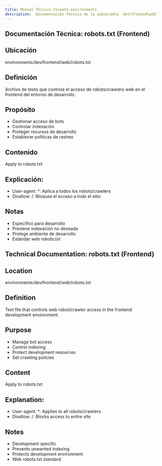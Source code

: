 ```yaml
---
title: Manual Técnico Carpeta environments
description:  Documentación Técnica de la subcarpeta `dev\fronted\web`
---
```


## Documentación Técnica: robots.txt (Frontend)

## Ubicación
environments/dev/frontend/web/robots.txt

## Definición
Archivo de texto que controla el acceso de robots/crawlers web en el frontend del entorno de desarrollo.

## Propósito
- Gestionar acceso de bots
- Controlar indexación
- Proteger recursos de desarrollo
- Establecer políticas de rastreo

## Contenido
Apply to robots.txt

## Explicación:
- User-agent: *: Aplica a todos los robots/crawlers
- Disallow: /: Bloquea el acceso a todo el sitio

## Notas
- Específico para desarrollo
- Previene indexación no deseada
- Protege ambiente de desarrollo
- Estándar web robots.txt

## Technical Documentation: robots.txt (Frontend)

## Location
environments/dev/frontend/web/robots.txt

## Definition
Text file that controls web robot/crawler access in the frontend development environment.

## Purpose
- Manage bot access
- Control indexing
- Protect development resources
- Set crawling policies

## Content
Apply to robots.txt

## Explanation:
- User-agent: *: Applies to all robots/crawlers
- Disallow: /: Blocks access to entire site

## Notes
- Development specific
- Prevents unwanted indexing
- Protects development environment
- Web robots.txt standard


